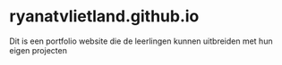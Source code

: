 # ryanatvlietland.github.io

Dit is een portfolio website die de leerlingen kunnen uitbreiden met hun eigen projecten
